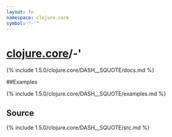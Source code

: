 ```yaml
---
layout: fn
namespace: clojure.core
symbol: "-'"
---
```


# [clojure.core](../)/-'

{% include 1.5.0/clojure.core/DASH__SQUOTE/docs.md %}

##Examples

{% include 1.5.0/clojure.core/DASH__SQUOTE/examples.md %}
## Source
{% include 1.5.0/clojure.core/DASH__SQUOTE/src.md %}

